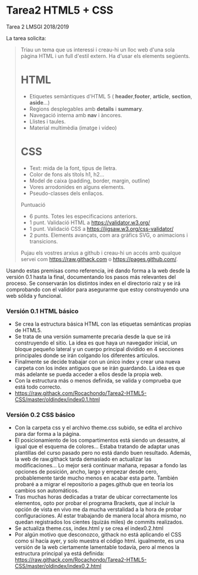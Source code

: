 # Tarea2 HTML5 + CSS
Tarea 2 LMSGI 2018/2019

La tarea solicita:

> Triau un tema que us interessi i creau-hi un lloc web d'una sola pàgina HTML i un full d'estil extern. Ha d'usar els elements següents.
> 
> # HTML
> 
> - Etiquetes semàntiques d'HTML 5 ( **header**,**footer**, **article**, **section**, **aside**...)
> - Regions desplegables amb **details** i **summary**.
> - Navegació interna amb **nav** i àncores. 
> - Llistes i taules.
> - Material multimèdia (imatge i vídeo)
> 
> # CSS
> 
> - Text: mida de la font, tipus de lletra.
> - Color de fons als títols h1, h2...
> - Model de caixa (padding, border, margin, outline)
> - Vores arrodonides en alguns elements.
> - Pseudo-classes dels enllaços.
> 
> Puntuació
> 
> - 6 punts. Totes les especificacions anteriors.
> - 1 punt. Validació HTML a https://validator.w3.org/
> - 1 punt. Validació CSS a https://jigsaw.w3.org/css-validator/
> - 2 punts. Elements avançats, com ara gràfics SVG, <canvas> o animacions i transicions.
> 
> Pujau els vostres arxius a github i creau-hi un accés amb qualque servei com https://raw.githack.com o  https://pages.github.com/.

Usando estas premisas como referencia, iré dando forma a la web desde la versión 0.1 hasta la final, documentando los pasos más relevantes del proceso. Se conservarán los distintos index en el directorio raiz y se irá comprobando con el validor para asegurarme que estoy construyendo una web sólida y funcional.


### Versión 0.1 HTML básico

- Se crea la estructura básica HTML con las etiquetas semánticas propias de HTML5.
- Se trata de una versión sumamente precaria desde la que se irá construyendo el sitio. La idea es que haya un navegador inicial, un bloque pequeño lateral y un cuerpo principal dividido en 4 secciones principales donde se irán colgando los diferentes artículos.
- Finalmente se decide trabajar con un único index y crear una nueva carpeta con los index antiguos que se irán guardando. La idea es que más adelante se pueda acceder a ellos desde la propia web.
- Con la estructura más o menos definida, se valida y comprueba que está todo correcto.
- https://raw.githack.com/Rocachondo/Tarea2-HTML5-CSS/master/oldindex/index0.1.html


### Versión 0.2 CSS básico

- Con la carpeta css y el archivo theme.css subido, se edita el archivo para dar forma a la página.
- El posicionamiento de los compartimentos está siendo un desastre, al igual que el esquema de colores... Estaba tratando de adaptar unas plantillas del curso pasado pero no está dando buen resultado. Además, la web de raw.githack tarda demasiado en actualizar las modificaciones... Lo mejor será continuar mañana, repasar a fondo las opciones de posición, ancho, largo y empezar desde cero, probablemente tarde mucho menos en acabar esta parte. También probaré a a migrar el repositorio a pages.github que en teoría los cambios son automáticos. 
- Tras muchas horas dedicadas a tratar de ubicar correctamente los elementos, opto por probar el programa Brackets, que al incluir la opción de vista en vivo me da mucha verstalidad a la hora de probar configuraciones. Al estar trabajando de manera local ahora mismo, no quedan registrados los cientes (quizás miles) de commits realizados.
- Se actualiza theme.css, index.html y se crea el index0.2.html
- Por algún motivo que desconozco, githack no está aplicando el CSS como sí hacía ayer, y solo muestra el código html. igualmente, es una versión de la web ciertamente lamentable todavía, pero al menos la estructura principal ya está definida:
https://raw.githack.com/Rocachondo/Tarea2-HTML5-CSS/master/oldindex/index0.2.html
